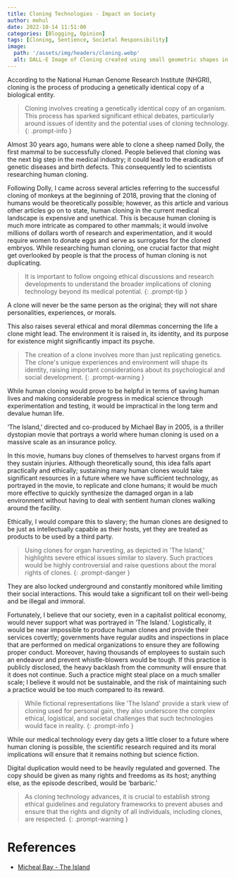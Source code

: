 ```yaml
---
title: Cloning Technologies - Impact on Society
author: mehul
date: 2022-10-14 11:51:00
categories: [Blogging, Opinion]
tags: [Cloning, Sentience, Societal Responsibility]
image:
  path: '/assets/img/headers/cloning.webp'
  alt: DALL-E Image of Cloning created using small geometric shapes in a monochrome design on a black background.
---
```


According to the National Human Genome Research Institute (NHGRI), cloning is the process of producing a genetically identical copy of a biological entity.

> Cloning involves creating a genetically identical copy of an organism. This process has sparked significant ethical debates, particularly around issues of identity and the potential uses of cloning technology.
{: .prompt-info }

Almost 30 years ago, humans were able to clone a sheep named Dolly, the first mammal to be successfully cloned. People believed that cloning was the next big step in the medical industry; it could lead to the eradication of genetic diseases and birth defects. This consequently led to scientists researching human cloning.

Following Dolly, I came across several articles referring to the successful cloning of monkeys at the beginning of 2018, proving that the cloning of humans would be theoretically possible; however, as this article and various other articles go on to state, human cloning in the current medical landscape is expensive and unethical. This is because human cloning is much more intricate as compared to other mammals; it would involve millions of dollars worth of research and experimentation, and it would require women to donate eggs and serve as surrogates for the cloned embryos. While researching human cloning, one crucial factor that might get overlooked by people is that the process of human cloning is not duplicating.

> It is important to follow ongoing ethical discussions and research developments to understand the broader implications of cloning technology beyond its medical potential.
{: .prompt-tip }

A clone will never be the same person as the original; they will not share personalities, experiences, or morals.

This also raises several ethical and moral dilemmas concerning the life a clone might lead. The environment it is raised in, its identity, and its purpose for existence might significantly impact its psyche.

> The creation of a clone involves more than just replicating genetics. The clone's unique experiences and environment will shape its identity, raising important considerations about its psychological and social development.
{: .prompt-warning }

While human cloning would prove to be helpful in terms of saving human lives and making considerable progress in medical science through experimentation and testing, it would be impractical in the long term and devalue human life.

‘The Island,’ directed and co-produced by Michael Bay in 2005, is a thriller dystopian movie that portrays a world where human cloning is used on a massive scale as an insurance policy.

In this movie, humans buy clones of themselves to harvest organs from if they sustain injuries. Although theoretically sound, this idea falls apart practically and ethically; sustaining many human clones would take significant resources in a future where we have sufficient technology, as portrayed in the movie, to replicate and clone humans; it would be much more effective to quickly synthesize the damaged organ in a lab environment without having to deal with sentient human clones walking around the facility.

Ethically, I would compare this to slavery; the human clones are designed to be just as intellectually capable as their hosts, yet they are treated as products to be used by a third party.

> Using clones for organ harvesting, as depicted in 'The Island,' highlights severe ethical issues similar to slavery. Such practices would be highly controversial and raise questions about the moral rights of clones.
{: .prompt-danger }

They are also locked underground and constantly monitored while limiting their social interactions. This would take a significant toll on their well-being and be illegal and immoral.

Fortunately, I believe that our society, even in a capitalist political economy, would never support what was portrayed in ‘The Island.’ Logistically, it would be near impossible to produce human clones and provide their services covertly; governments have regular audits and inspections in place that are performed on medical organizations to ensure they are following proper conduct. Moreover, having thousands of employees to sustain such an endeavor and prevent whistle-blowers would be tough. If this practice is publicly disclosed, the heavy backlash from the community will ensure that it does not continue. Such a practice might steal place on a much smaller scale; I believe it would not be sustainable, and the risk of maintaining such a practice would be too much compared to its reward.

> While fictional representations like 'The Island' provide a stark view of cloning used for personal gain, they also underscore the complex ethical, logistical, and societal challenges that such technologies would face in reality.
{: .prompt-info }

While our medical technology every day gets a little closer to a future where human cloning is possible, the scientific research required and its moral implications will ensure that it remains nothing but science fiction.

Digital duplication would need to be heavily regulated and governed. The copy should be given as many rights and freedoms as its host; anything else, as the episode described, would be ‘barbaric.’

>  As cloning technology advances, it is crucial to establish strong ethical guidelines and regulatory frameworks to prevent abuses and ensure that the rights and dignity of all individuals, including clones, are respected.
{: .prompt-warning }


# References

- [Micheal Bay - The Island](https://www.imdb.com/title/tt0399201/)
